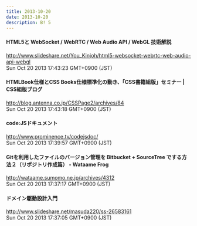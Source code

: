 ```yaml
---
title: 2013-10-20
date: 2013-10-20
description: B! 5
---
```


#### HTML5と WebSocket / WebRTC / Web Audio API / WebGL 技術解説
http://www.slideshare.net/You_Kinjoh/html5-websocket-webrtc-web-audio-api-webgl<br>
Sun Oct 20 2013 17:43:23 GMT+0900 (JST)<br>


#### HTMLBook仕様とCSS Books仕様標準化の動き、「CSS書籍組版」セミナー | CSS組版ブログ
http://blog.antenna.co.jp/CSSPage2/archives/84<br>
Sun Oct 20 2013 17:43:18 GMT+0900 (JST)<br>


#### code:JSドキュメント
http://www.prominence.tv/codejsdoc/<br>
Sun Oct 20 2013 17:39:57 GMT+0900 (JST)<br>


#### Gitを利用したファイルのバージョン管理を Bitbucket + SourceTree でする方法２（リポジトリ作成篇） - Wataame Frog
http://wataame.sumomo.ne.jp/archives/4312<br>
Sun Oct 20 2013 17:37:17 GMT+0900 (JST)<br>


#### ドメイン駆動設計入門
http://www.slideshare.net/masuda220/ss-26583161<br>
Sun Oct 20 2013 17:37:05 GMT+0900 (JST)<br>


